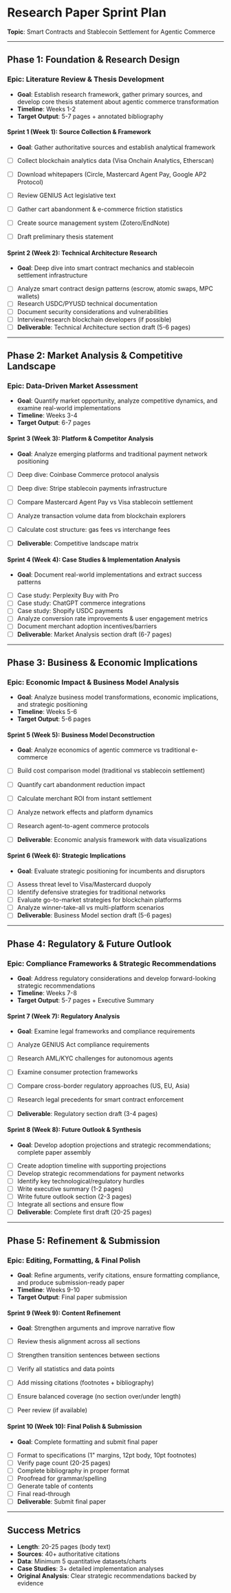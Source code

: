 # Research Paper Sprint Plan

**Topic**: Smart Contracts and Stablecoin Settlement for Agentic Commerce

***

## Phase 1: Foundation \& Research Design

### Epic: Literature Review \& Thesis Development

- **Goal**: Establish research framework, gather primary sources, and develop core thesis statement about agentic commerce transformation
- **Timeline**: Weeks 1-2
- **Target Output**: 5-7 pages + annotated bibliography


#### Sprint 1 (Week 1): Source Collection \& Framework

- **Goal**: Gather authoritative sources and establish analytical framework
- [ ] Collect blockchain analytics data (Visa Onchain Analytics, Etherscan)
- [ ] Download whitepapers (Circle, Mastercard Agent Pay, Google AP2 Protocol)
- [ ] Review GENIUS Act legislative text
- [ ] Gather cart abandonment \& e-commerce friction statistics
- [ ] Create source management system (Zotero/EndNote)
- [ ] Draft preliminary thesis statement


#### Sprint 2 (Week 2): Technical Architecture Research

- **Goal**: Deep dive into smart contract mechanics and stablecoin settlement infrastructure
- [ ] Analyze smart contract design patterns (escrow, atomic swaps, MPC wallets)
- [ ] Research USDC/PYUSD technical documentation
- [ ] Document security considerations and vulnerabilities
- [ ] Interview/research blockchain developers (if possible)
- [ ] **Deliverable**: Technical Architecture section draft (5-6 pages)

***

## Phase 2: Market Analysis \& Competitive Landscape

### Epic: Data-Driven Market Assessment

- **Goal**: Quantify market opportunity, analyze competitive dynamics, and examine real-world implementations
- **Timeline**: Weeks 3-4
- **Target Output**: 6-7 pages


#### Sprint 3 (Week 3): Platform \& Competitor Analysis

- **Goal**: Analyze emerging platforms and traditional payment network positioning
- [ ] Deep dive: Coinbase Commerce protocol analysis
- [ ] Deep dive: Stripe stablecoin payments infrastructure
- [ ] Compare Mastercard Agent Pay vs Visa stablecoin settlement
- [ ] Analyze transaction volume data from blockchain explorers
- [ ] Calculate cost structure: gas fees vs interchange fees
- [ ] **Deliverable**: Competitive landscape matrix


#### Sprint 4 (Week 4): Case Studies \& Implementation Analysis

- **Goal**: Document real-world implementations and extract success patterns
- [ ] Case study: Perplexity Buy with Pro
- [ ] Case study: ChatGPT commerce integrations
- [ ] Case study: Shopify USDC payments
- [ ] Analyze conversion rate improvements \& user engagement metrics
- [ ] Document merchant adoption incentives/barriers
- [ ] **Deliverable**: Market Analysis section draft (6-7 pages)

***

## Phase 3: Business \& Economic Implications

### Epic: Economic Impact \& Business Model Analysis

- **Goal**: Analyze business model transformations, economic implications, and strategic positioning
- **Timeline**: Weeks 5-6
- **Target Output**: 5-6 pages


#### Sprint 5 (Week 5): Business Model Deconstruction

- **Goal**: Analyze economics of agentic commerce vs traditional e-commerce
- [ ] Build cost comparison model (traditional vs stablecoin settlement)
- [ ] Quantify cart abandonment reduction impact
- [ ] Calculate merchant ROI from instant settlement
- [ ] Analyze network effects and platform dynamics
- [ ] Research agent-to-agent commerce protocols
- [ ] **Deliverable**: Economic analysis framework with data visualizations


#### Sprint 6 (Week 6): Strategic Implications

- **Goal**: Evaluate strategic positioning for incumbents and disruptors
- [ ] Assess threat level to Visa/Mastercard duopoly
- [ ] Identify defensive strategies for traditional networks
- [ ] Evaluate go-to-market strategies for blockchain platforms
- [ ] Analyze winner-take-all vs multi-platform scenarios
- [ ] **Deliverable**: Business Model section draft (5-6 pages)

***

## Phase 4: Regulatory \& Future Outlook

### Epic: Compliance Frameworks \& Strategic Recommendations

- **Goal**: Address regulatory considerations and develop forward-looking strategic recommendations
- **Timeline**: Weeks 7-8
- **Target Output**: 5-7 pages + Executive Summary


#### Sprint 7 (Week 7): Regulatory Analysis

- **Goal**: Examine legal frameworks and compliance requirements
- [ ] Analyze GENIUS Act compliance requirements
- [ ] Research AML/KYC challenges for autonomous agents
- [ ] Examine consumer protection frameworks
- [ ] Compare cross-border regulatory approaches (US, EU, Asia)
- [ ] Research legal precedents for smart contract enforcement
- [ ] **Deliverable**: Regulatory section draft (3-4 pages)


#### Sprint 8 (Week 8): Future Outlook \& Synthesis

- **Goal**: Develop adoption projections and strategic recommendations; complete paper assembly
- [ ] Create adoption timeline with supporting projections
- [ ] Develop strategic recommendations for payment networks
- [ ] Identify key technological/regulatory hurdles
- [ ] Write executive summary (1-2 pages)
- [ ] Write future outlook section (2-3 pages)
- [ ] Integrate all sections and ensure flow
- [ ] **Deliverable**: Complete first draft (20-25 pages)

***

## Phase 5: Refinement \& Submission

### Epic: Editing, Formatting, \& Final Polish

- **Goal**: Refine arguments, verify citations, ensure formatting compliance, and produce submission-ready paper
- **Timeline**: Weeks 9-10
- **Target Output**: Final paper submission


#### Sprint 9 (Week 9): Content Refinement

- **Goal**: Strengthen arguments and improve narrative flow
- [ ] Review thesis alignment across all sections
- [ ] Strengthen transition sentences between sections
- [ ] Verify all statistics and data points
- [ ] Add missing citations (footnotes + bibliography)
- [ ] Ensure balanced coverage (no section over/under length)
- [ ] Peer review (if available)


#### Sprint 10 (Week 10): Final Polish \& Submission

- **Goal**: Complete formatting and submit final paper
- [ ] Format to specifications (1" margins, 12pt body, 10pt footnotes)
- [ ] Verify page count (20-25 pages)
- [ ] Complete bibliography in proper format
- [ ] Proofread for grammar/spelling
- [ ] Generate table of contents
- [ ] Final read-through
- [ ] **Deliverable**: Submit final paper

***

## Success Metrics

- **Length**: 20-25 pages (body text)
- **Sources**: 40+ authoritative citations
- **Data**: Minimum 5 quantitative datasets/charts
- **Case Studies**: 3+ detailed implementation analyses
- **Original Analysis**: Clear strategic recommendations backed by evidence
